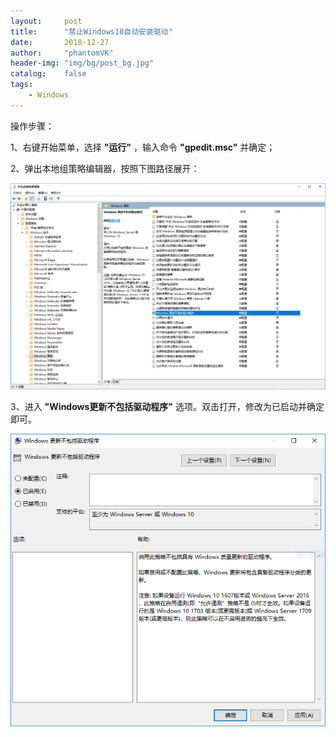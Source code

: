 ```yaml
---
layout:     post
title:      "禁止Windows10自动安装驱动"
date:       2018-12-27
author:     "phantomVK"
header-img: "img/bg/post_bg.jpg"
catalog:    false
tags:
    - Windows
---
```


操作步骤：

1、右键开始菜单，选择 __"运行"__ ，输入命令 __"gpedit.msc"__ 并确定；

2、弹出本地组策略编辑器，按照下图路径展开：

![Windows_update_dir](/img/Windows/Windows_update_dir.PNG)

3、进入 __"Windows更新不包括驱动程序"__ 选项。双击打开，修改为已启动并确定即可。

![Windows_update_config](/img/Windows/Windows_update_config.PNG)